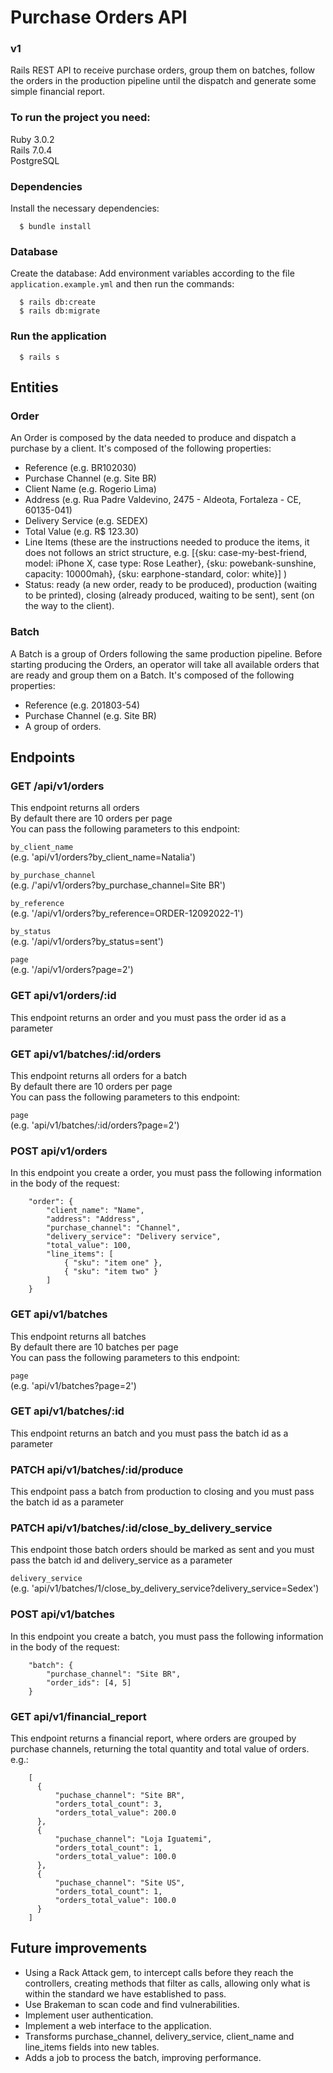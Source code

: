 # Purchase Orders API
### v1

Rails REST API to receive purchase orders, group them on batches, follow the orders in the production pipeline until the dispatch and generate some simple financial report.

### To run the project you need:

Ruby 3.0.2 \
Rails 7.0.4 \
PostgreSQL

### Dependencies

Install the necessary dependencies:

```
  $ bundle install
```

### Database

Create the database:
Add environment variables according to the file ```application.example.yml``` and then run the commands:

```
  $ rails db:create
  $ rails db:migrate
```

### Run the application

```
  $ rails s
```

## Entities

### Order

An Order is composed by the data needed to produce and dispatch a purchase by a client. It's composed of the following properties:

- Reference (e.g. BR102030)
- Purchase Channel (e.g. Site BR)
- Client Name (e.g. Rogerio Lima)
- Address (e.g. Rua Padre Valdevino, 2475 - Aldeota, Fortaleza - CE, 60135-041)
- Delivery Service (e.g. SEDEX)
- Total Value (e.g. R$ 123.30)
- Line Items (these are the instructions needed to produce the items, it does not follows an strict structure, e.g. [{sku: case-my-best-friend, model: iPhone X, case type: Rose Leather}, {sku: powebank-sunshine, capacity: 10000mah}, {sku: earphone-standard, color: white}] )
- Status: ready (a new order, ready to be produced), production (waiting to be printed), closing (already produced, waiting to be sent), sent (on the way to the client).

### Batch

A Batch is a group of Orders following the same production pipeline. Before starting producing the Orders, an operator will take all available orders that are ready and group them on a Batch. It's composed of the following properties:

- Reference (e.g. 201803-54)
- Purchase Channel (e.g. Site BR)
- A group of orders.

## Endpoints

### GET /api/v1/orders
This endpoint returns all orders \
By default there are 10 orders per page \
You can pass the following parameters to this endpoint: 

`by_client_name` \
(e.g. 'api/v1/orders?by_client_name=Natalia') 

`by_purchase_channel` \
(e.g. /'api/v1/orders?by_purchase_channel=Site BR') 

`by_reference` \
(e.g. '/api/v1/orders?by_reference=ORDER-12092022-1') 

`by_status`\
(e.g. '/api/v1/orders?by_status=sent')

`page`\
(e.g. '/api/v1/orders?page=2')

### GET api/v1/orders/:id
This endpoint returns an order and you must pass the order id as a parameter

### GET api/v1/batches/:id/orders
This endpoint returns all orders for a batch \
By default there are 10 orders per page \
You can pass the following parameters to this endpoint: 

`page`\
(e.g. 'api/v1/batches/:id/orders?page=2')

### POST api/v1/orders
In this endpoint you create a order, you must pass the following information in the body of the request:

```
    "order": {
        "client_name": "Name",
        "address": "Address",
        "purchase_channel": "Channel",
        "delivery_service": "Delivery service",
        "total_value": 100,
        "line_items": [
            { "sku": "item one" },
            { "sku": "item two" }
        ]
    }
```

### GET api/v1/batches
This endpoint returns all batches \
By default there are 10 batches per page \
You can pass the following parameters to this endpoint: 

`page`\
(e.g. 'api/v1/batches?page=2')

### GET api/v1/batches/:id
This endpoint returns an batch and you must pass the batch id as a parameter

### PATCH api/v1/batches/:id/produce
This endpoint pass a batch from production to closing and you must pass the batch id as a parameter

### PATCH api/v1/batches/:id/close_by_delivery_service
This endpoint those batch orders should be marked as sent and you must pass the batch id and delivery_service as a parameter

`delivery_service`\
(e.g. 'api/v1/batches/1/close_by_delivery_service?delivery_service=Sedex')

### POST api/v1/batches
In this endpoint you create a batch, you must pass the following information in the body of the request:
```
    "batch": {
        "purchase_channel": "Site BR",
        "order_ids": [4, 5]
    }
```

### GET api/v1/financial_report
This endpoint returns a financial report, where orders are grouped by purchase channels, returning the total quantity and total value of orders.
e.g.:
```
    [
      {
          "puchase_channel": "Site BR",
          "orders_total_count": 3,
          "orders_total_value": 200.0
      },
      {
          "puchase_channel": "Loja Iguatemi",
          "orders_total_count": 1,
          "orders_total_value": 100.0
      },
      {
          "puchase_channel": "Site US",
          "orders_total_count": 1,
          "orders_total_value": 100.0
      }
    ]
```

## Future improvements
- Using a Rack Attack gem, to intercept calls before they reach the controllers, creating methods that filter as calls, allowing only what is within the standard we have established to pass.
- Use Brakeman to scan code and find vulnerabilities.
- Implement user authentication.
- Implement a web interface to the application.
- Transforms purchase_channel, delivery_service, client_name and line_items fields into new tables.
- Adds a job to process the batch, improving performance.
